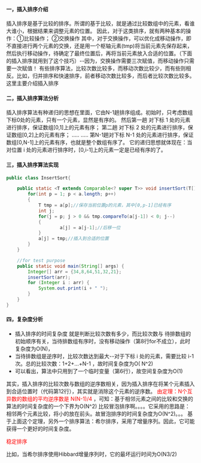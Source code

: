 #### 一，插入排序介绍

插入排序是基于比较的排序。所谓的基于比较，就是通过比较数组中的元素，看谁大谁小，根据结果来调整元素的位置。
因此，对于这类排序，就有两种基本的操作：①比较操作； ②交换操作
其中，对于交换操作，可以优化成移动操作，即不直接进行两个元素的交换，还是用一个枢轴元素(tmp)将当前元素先保存起来，
然后执行移动操作，待确定了最终位置后，再将当前元素放入合适的位置。（下面的插入排序就用到了这个技巧）--因为，交换操作需要三次赋值，而移动操作只需要一次赋值！
有些排序算法，比较次数比较多，而移动次数比较少，而有些则相反。比如，归并排序和快速排序，前者移动次数比较多，而后者比较次数比较多。
这里主要介绍插入排序

#### 二，插入排序算法分析

插入排序算法有种递归的思想在里面，它由N-1趟排序组成。初始时，只考虑数组下标0处的元素，只有一个元素，显然是有序的。
然后第一趟 对下标 1 处的元素进行排序，保证数组[0,1]上的元素有序；
第二趟 对下标 2 处的元素进行排序，保证数组[0,2]上的元素有序；
.....
.....
第N-1趟对下标 N-1 处的元素进行排序，保证数组[0,N-1]上的元素有序，也就是整个数组有序了。
它的递归思想就体现在：当对位置 i 处的元素进行排序时，[0,i-1]上的元素一定是已经有序的了。

#### 三，插入排序算法实现

``` java
public class InsertSort{

    public static <T extends Comparable<? super T>> void insertSort(T[] a){
        for(int p = 1; p < a.length; p++)
        {
            T tmp = a[p];//保存当前位置p的元素，其中[0,p-1]已经有序
            int j;
            for(j = p; j > 0 && tmp.compareTo(a[j-1]) < 0; j--)
            {
                    a[j] = a[j-1];//后移一位
            }
            a[j] = tmp;//插入到合适的位置
        }
    }

    //for test purpose
    public static void main(String[] args) {
        Integer[] arr = {34,8,64,51,32,21};
        insertSort(arr);
        for (Integer i : arr) {
            System.out.print(i + " ");
        }
    }
}
```

#### 四，复杂度分析

* 插入排序的时间复杂度 就是判断比较次数有多少，而比较次数与
  待排数组的初始顺序有关，当待排数组有序时，没有移动操作（第8行for不成立），此时复杂度为O(N)，
* 当待排数组是逆序时，比较次数达到最大--对于下标 i 处的元素，需要比较 i-1 次。总的比较次数：1+2+...+N-1 ，故时间复杂度为O(
  N^2)
* 可以看出，算法中只用到了一个临时变量（第6行），故空间复杂度为O(1)

其实，插入排序的比较次数与数组的逆序数相关，因为插入排序在将某个元素插入到合适位置时（代码第12行），其实就是消除这个元素的逆序数。
<font color="red">由定理：N个互异数的数组的平均逆序数是 N(N-1)/4</font>
，可知：基于相邻元素之间的比较和交换的算法的时间复杂度的一个下界为O(N^2)
比较冒泡排序啊。。。。它采用的思路是：相邻两个元素比较，将小的放在前头。故冒泡排序的时间复杂度为O(N^2)。。。
基于上面这个定理，另外一个排序算法：希尔排序，采用了增量序列。因此，它可能获得一个更好的时间复杂度。

<font color="red">稳定排序</font>

比如，当希尔排序使用Hibbard增量序列时，它的最坏运行时间为O(N3/2)